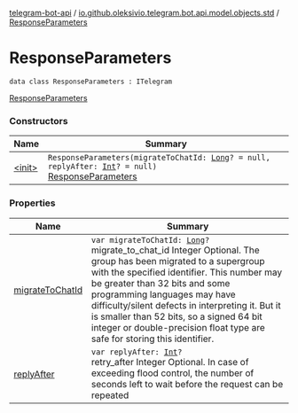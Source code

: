 [telegram-bot-api](../../index.md) / [io.github.oleksivio.telegram.bot.api.model.objects.std](../index.md) / [ResponseParameters](./index.md)

# ResponseParameters

`data class ResponseParameters : ITelegram`

[ResponseParameters](https://core.telegram.org/bots/api/#responseparameters)

### Constructors

| Name | Summary |
|---|---|
| [&lt;init&gt;](-init-.md) | `ResponseParameters(migrateToChatId: `[`Long`](https://kotlinlang.org/api/latest/jvm/stdlib/kotlin/-long/index.html)`? = null, replyAfter: `[`Int`](https://kotlinlang.org/api/latest/jvm/stdlib/kotlin/-int/index.html)`? = null)`<br>[ResponseParameters](https://core.telegram.org/bots/api/#responseparameters) |

### Properties

| Name | Summary |
|---|---|
| [migrateToChatId](migrate-to-chat-id.md) | `var migrateToChatId: `[`Long`](https://kotlinlang.org/api/latest/jvm/stdlib/kotlin/-long/index.html)`?`<br>migrate_to_chat_id Integer Optional. The group has been migrated to a supergroup with the specified identifier. This number may be greater than 32 bits and some programming languages may have difficulty/silent defects in interpreting it. But it is smaller than 52 bits, so a signed 64 bit integer or double-precision float type are safe for storing this identifier. |
| [replyAfter](reply-after.md) | `var replyAfter: `[`Int`](https://kotlinlang.org/api/latest/jvm/stdlib/kotlin/-int/index.html)`?`<br>retry_after Integer Optional. In case of exceeding flood control, the number of seconds left to wait before the request can be repeated |
